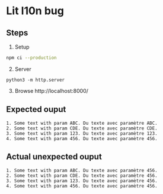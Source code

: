 # Lit l10n bug

## Steps
1. Setup
```bash
npm ci --production
```

2. Server
```
python3 -m http.server
```

3. Browse
http://localhost:8000/

## Expected ouput
```
1. Some text with param ABC. Du texte avec paramètre ABC.
2. Some text with param CDE. Du texte avec paramètre CDE.
3. Some text with param 123. Du texte avec paramètre 123.
4. Some text with param 456. Du texte avec paramètre 456.
```

## Actual unexpected ouput
```
1. Some text with param ABC. Du texte avec paramètre 456.
2. Some text with param CDE. Du texte avec paramètre 456.
3. Some text with param 123. Du texte avec paramètre 456.
4. Some text with param 456. Du texte avec paramètre 456.
```
